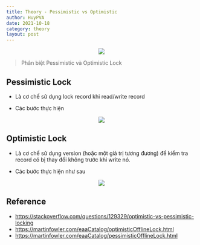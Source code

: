 ```yaml
---
title: Theory - Pessimistic vs Optimistic
author: HuyPVA
date: 2021-10-18
category: theory
layout: post
---
```


<div align="center">
    <img src="../assets/images/pessimistic_optimistic.png"/>
</div>

> Phân biệt Pessimistic và Optimistic Lock 

## Pessimistic Lock

- Là cơ chế sử dụng lock record khi read/write record

- Các bước thực hiện
<div align="center">
    <img src="../assets/images/pessimistic.png"/>
</div>    
  

## Optimistic Lock

- Là cơ chế sử dụng version (hoặc một giá trị tương đương) để kiểm tra record có bị thay đổi không trước khi write nó.

- Các bước thực hiện như sau
<div align="center">
    <img src="../assets/images/optimistic.png"/>
</div>  

## Reference

- https://stackoverflow.com/questions/129329/optimistic-vs-pessimistic-locking
- https://martinfowler.com/eaaCatalog/optimisticOfflineLock.html
- https://martinfowler.com/eaaCatalog/pessimisticOfflineLock.html